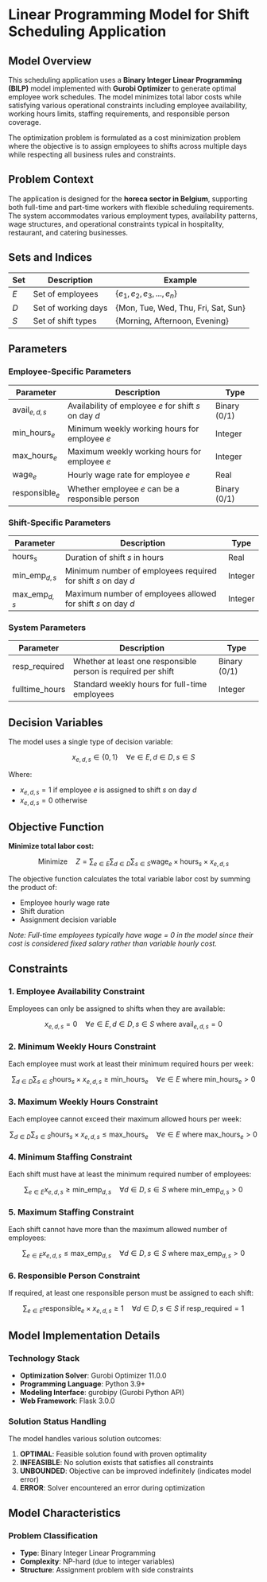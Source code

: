 # Linear Programming Model for Shift Scheduling Application

## Model Overview

This scheduling application uses a **Binary Integer Linear Programming (BILP)** model implemented with **Gurobi Optimizer** to generate optimal employee work schedules. The model minimizes total labor costs while satisfying various operational constraints including employee availability, working hours limits, staffing requirements, and responsible person coverage.

The optimization problem is formulated as a cost minimization problem where the objective is to assign employees to shifts across multiple days while respecting all business rules and constraints.

## Problem Context

The application is designed for the **horeca sector in Belgium**, supporting both full-time and part-time workers with flexible scheduling requirements. The system accommodates various employment types, availability patterns, wage structures, and operational constraints typical in hospitality, restaurant, and catering businesses.

## Sets and Indices

| Set | Description | Example |
|-----|-------------|---------|
| $E$ | Set of employees | $\{e_1, e_2, e_3, ..., e_n\}$ |
| $D$ | Set of working days | $\{\text{Mon, Tue, Wed, Thu, Fri, Sat, Sun}\}$ |
| $S$ | Set of shift types | $\{\text{Morning, Afternoon, Evening}\}$ |

## Parameters

### Employee-Specific Parameters
| Parameter | Description | Type |
|-----------|-------------|------|
| $\text{avail}_{e,d,s}$ | Availability of employee $e$ for shift $s$ on day $d$ | Binary (0/1) |
| $\text{min\_hours}_e$ | Minimum weekly working hours for employee $e$ | Integer |
| $\text{max\_hours}_e$ | Maximum weekly working hours for employee $e$ | Integer |
| $\text{wage}_e$ | Hourly wage rate for employee $e$ | Real |
| $\text{responsible}_e$ | Whether employee $e$ can be a responsible person | Binary (0/1) |

### Shift-Specific Parameters
| Parameter | Description | Type |
|-----------|-------------|------|
| $\text{hours}_s$ | Duration of shift $s$ in hours | Real |
| $\text{min\_emp}_{d,s}$ | Minimum number of employees required for shift $s$ on day $d$ | Integer |
| $\text{max\_emp}_{d,s}$ | Maximum number of employees allowed for shift $s$ on day $d$ | Integer |

### System Parameters
| Parameter | Description | Type |
|-----------|-------------|------|
| $\text{resp\_required}$ | Whether at least one responsible person is required per shift | Binary (0/1) |
| $\text{fulltime\_hours}$ | Standard weekly hours for full-time employees | Integer |

## Decision Variables

The model uses a single type of decision variable:

$$x_{e,d,s} \in \{0, 1\} \quad \forall e \in E, d \in D, s \in S$$

Where:
- $x_{e,d,s} = 1$ if employee $e$ is assigned to shift $s$ on day $d$
- $x_{e,d,s} = 0$ otherwise

## Objective Function

**Minimize total labor cost:**

$$\text{Minimize} \quad Z = \sum_{e \in E} \sum_{d \in D} \sum_{s \in S} \text{wage}_e \times \text{hours}_s \times x_{e,d,s}$$

The objective function calculates the total variable labor cost by summing the product of:
- Employee hourly wage rate
- Shift duration 
- Assignment decision variable

*Note: Full-time employees typically have wage = 0 in the model since their cost is considered fixed salary rather than variable hourly cost.*

## Constraints

### 1. Employee Availability Constraint
Employees can only be assigned to shifts when they are available:

$$x_{e,d,s} = 0 \quad \forall e \in E, d \in D, s \in S \text{ where } \text{avail}_{e,d,s} = 0$$

### 2. Minimum Weekly Hours Constraint
Each employee must work at least their minimum required hours per week:

$$\sum_{d \in D} \sum_{s \in S} \text{hours}_s \times x_{e,d,s} \geq \text{min\_hours}_e \quad \forall e \in E \text{ where } \text{min\_hours}_e > 0$$

### 3. Maximum Weekly Hours Constraint
Each employee cannot exceed their maximum allowed hours per week:

$$\sum_{d \in D} \sum_{s \in S} \text{hours}_s \times x_{e,d,s} \leq \text{max\_hours}_e \quad \forall e \in E \text{ where } \text{max\_hours}_e > 0$$

### 4. Minimum Staffing Constraint
Each shift must have at least the minimum required number of employees:

$$\sum_{e \in E} x_{e,d,s} \geq \text{min\_emp}_{d,s} \quad \forall d \in D, s \in S \text{ where } \text{min\_emp}_{d,s} > 0$$

### 5. Maximum Staffing Constraint
Each shift cannot have more than the maximum allowed number of employees:

$$\sum_{e \in E} x_{e,d,s} \leq \text{max\_emp}_{d,s} \quad \forall d \in D, s \in S \text{ where } \text{max\_emp}_{d,s} > 0$$

### 6. Responsible Person Constraint
If required, at least one responsible person must be assigned to each shift:

$$\sum_{e \in E} \text{responsible}_e \times x_{e,d,s} \geq 1 \quad \forall d \in D, s \in S \text{ if } \text{resp\_required} = 1$$

## Model Implementation Details

### Technology Stack
- **Optimization Solver**: Gurobi Optimizer 11.0.0
- **Programming Language**: Python 3.9+
- **Modeling Interface**: gurobipy (Gurobi Python API)
- **Web Framework**: Flask 3.0.0



### Solution Status Handling
The model handles various solution outcomes:

1. **OPTIMAL**: Feasible solution found with proven optimality
2. **INFEASIBLE**: No solution exists that satisfies all constraints
3. **UNBOUNDED**: Objective can be improved indefinitely (indicates model error)
4. **ERROR**: Solver encountered an error during optimization

## Model Characteristics

### Problem Classification
- **Type**: Binary Integer Linear Programming
- **Complexity**: NP-hard (due to integer variables)
- **Structure**: Assignment problem with side constraints




